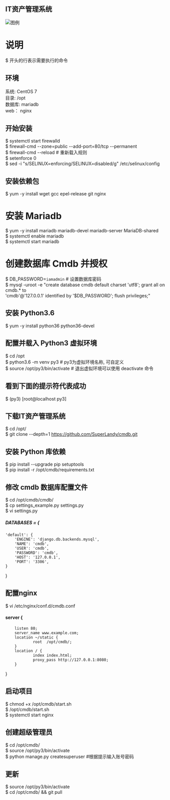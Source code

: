 ## IT资产管理系统
![图例](https://github.com/SuperLandy/cmdb/blob/master/example.png)

# 说明  
\$ 开头的行表示需要执行的命令  

## 环境
系统: CentOS 7  
目录: /opt  
数据库: mariadb  
web： nginx  

## 开始安装
$ systemctl start firewalld  
$ firewall-cmd --zone=public --add-port=80/tcp --permanent  
$ firewall-cmd --reload  # 重新载入规则  
$ setenforce 0  
$ sed -i "s/SELINUX=enforcing/SELINUX=disabled/g" /etc/selinux/config  

## 安装依赖包
$ yum -y install wget gcc epel-release git nginx  

# 安装 Mariadb
$ yum -y install mariadb mariadb-devel mariadb-server MariaDB-shared  
$ systemctl enable mariadb  
$ systemctl start mariadb  

# 创建数据库 Cmdb 并授权
$ DB_PASSWORD=`iamadmin`  # 设置数据库密码  
$ mysql -uroot -e "create database cmdb default charset 'utf8'; grant all on cmdb.* to \
'cmdb'@'127.0.0.1' identified by '$DB_PASSWORD'; flush privileges;"  

## 安装 Python3.6
$ yum -y install python36 python36-devel  

## 配置并载入 Python3 虚拟环境
$ cd /opt  
$ python3.6 -m venv py3  # py3为虚拟环境名称, 可自定义  
$ source /opt/py3/bin/activate  # 退出虚拟环境可以使用 deactivate 命令  

## 看到下面的提示符代表成功
$ (py3) [root@localhost py3]  

## 下载IT资产管理系统
$ cd /opt/  
$ git clone --depth=1 https://github.com/SuperLandy/cmdb.git  

## 安装 Python 库依赖
$ pip install --upgrade pip setuptools  
$ pip install -r /opt/cmdb/requirements.txt  

## 修改 cmdb 数据库配置文件
$ cd /opt/cmdb/cmdb/  
$ cp settings_example.py settings.py  
$ vi settings.py  
##### DATABASES = {  
    'default': {  
        'ENGINE': 'django.db.backends.mysql',  
        'NAME': 'cmdb',  
        'USER': 'cmdb',  
        'PASSWORD': 'cmdb',  
        'HOST': '127.0.0.1',  
        'PORT': '3306',  
    }  
 }  

## 配置nginx
$ vi /etc/nginx/conf.d/cmdb.conf
#### server {
        listen 80;
        server_name www.example.com;
        location ~/static {
                root  /opt/cmdb/;
        }
        location / {
                index index.html;
                proxy_pass http://127.0.0.1:8080;
        }
}

## 启动项目
$ chmod +x /opt/cmdb/start.sh  
$ /opt/cmdb/start.sh  
$ systemctl start nginx

## 创建超级管理员
$ cd /opt/cmdb/  
$ source /opt/py3/bin/activate  
$ python manage.py createsuperuser #根据提示输入账号密码

## 更新
$ source /opt/py3/bin/activate  
$ cd /opt/cmdb/ && git pull
